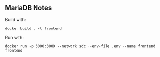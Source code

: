 ## MariaDB Notes

Build with: 

``` docker build . -t frontend ```

Run with: 

```docker run -p 3000:3000 --network sdc --env-file .env --name frontend frontend```